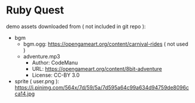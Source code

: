 # Ruby Quest

demo assets downloaded from ( not included in git repo ):
 - bgm
   - bgm.ogg: https://opengameart.org/content/carnival-rides ( not used )
   - adventure.mp3
     - Author: CodeManu
     - URL: https://opengameart.org/content/8bit-adventure
     - License: CC-BY 3.0
 - sprite ( user.png ): https://i.pinimg.com/564x/7d/59/5a/7d595a64c99a634d94759de8096cca14.jpg

